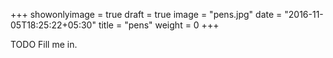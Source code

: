 +++
showonlyimage = true
draft = true
image = "pens.jpg"
date = "2016-11-05T18:25:22+05:30"
title = "pens"
weight = 0
+++

TODO Fill me in.


